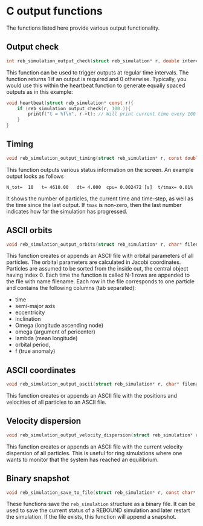 # C output functions

The functions listed here provide various output functionality. 

## Output check

```c
int reb_simulation_output_check(struct reb_simulation* r, double interval);
```

This function can be used to trigger outputs at regular time intervals.
The function returns 1 if an output is required and 0 otherwise.
Typically, you would use this within the heartbeat function to generate equally spaced outputs as in this example:

```c
void heartbeat(struct reb_simulation* const r){
    if (reb_simulation_output_check(r, 100.)){
        printf("t = %f\n", r->t); // Will print current time every 100 time units.
    }
}
```

## Timing

```c
void reb_simulation_output_timing(struct reb_simulation* r, const double tmax);
```

This function outputs various status information on the screen. An example output looks as follows

```
N_tot=  10   t= 4610.00   dt= 4.000  cpu= 0.002472 [s]  t/tmax= 0.01%
```

It shows the number of particles, the current time and time-step, as well as the time since the last output. If `tmax` is non-zero, then the last number indicates how far the simulation has progressed. 

## ASCII orbits 
```c
void reb_simulation_output_orbits(struct reb_simulation* r, char* filename);
```
This function creates or appends an ASCII file with orbital parameters of all particles.
The orbital parameters are calculated in Jacobi coordinates.
Particles are assumed to be sorted from the inside out, the central object having index 0. 
Each time the function is called N-1 rows are appended to the file with name filename.
Each row in the file corresponds to one particle and contains the following columns (tab separated):

 - time
 - semi-major axis
 - eccentricity
 - inclination
 - Omega (longitude ascending node)
 - omega (argument of pericenter)
 - lambda (mean longitude)
 - orbital period,
 - f (true anomaly) 

## ASCII coordinates
```c
void reb_simulation_output_ascii(struct reb_simulation* r, char* filename);
```
This function creates or appends an ASCII file with the positions and velocities of all particles to an ASCII file.

## Velocity dispersion
```c
void reb_simulation_output_velocity_dispersion(struct reb_simulation* r, char* filename);
```
This function creates or appends an ASCII file with the current velocity dispersion of all particles. 
This is useful for ring simulations where one wants to monitor that the system has reached an equilibrium.

## Binary snapshot
```c
void reb_simulation_save_to_file(struct reb_simulation* r, const char* filename);
```

These functions save the `reb_simulation` structure as a binary file.
It can be used to save the current status of a REBOUND simulation and later restart the simulation.
If the file exists, this function will append a snapshot.

